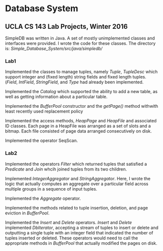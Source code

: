 # Database System
## UCLA CS 143 Lab Projects, Winter 2016
SimpleDB was written in Java. A set of mostly unimplemented classes and interfaces were provided. I wrote the code for these classes. The directory is: _Simple_Database_System/src/java/simpledb/_ 

### Lab1 
Implemented the classes to manage tuples, namely _Tuple_, *TupleDesc* which support integer and (fixed length) string fields and fixed length tuples. (*Field*, *IntField*, *StringField*, and *Type* had already been implemented.

Implemented the *Catalog* which supported the ability to add a new table, as well as getting information about a particular table. 

Implemented the *BufferPool* constructor and the *getPage()* method withwith least recently used replacement policy

Implemented the access methods, *HeapPage* and *HeapFile* and associated ID classes. Each page in a HeapFile was arranged as a set of slots and a bitmap. Each file consisted of page data arranged consecutively on disk. 

Implemented the operator SeqScan.

### Lab2 
Implemented the operators *Filter* which returned tuples that satisfied a *Predicate* and *Join* whcih joined tuples from its two children.

Implemented *IntegerAggregator* and *StringAggregator*. Here, I wrote the logic that actually computes an aggregate over a particular field across multiple groups in a sequence of input tuples. 

Implemented the *Aggregate* operator. 

Implemented the methods related to tuple insertion, deletion, and page eviction in *BufferPool*. 

Implemented the *Insert* and *Delete* operators. *Insert* and *Delete* implemented *DbIterator*, accepting a stream of tuples to insert or delete and outputting a single tuple with an integer field that indicated the number of tuples inserted or deleted. These operators would need to call the appropriate methods in *BufferPool* that actually modified the pages on disk.
